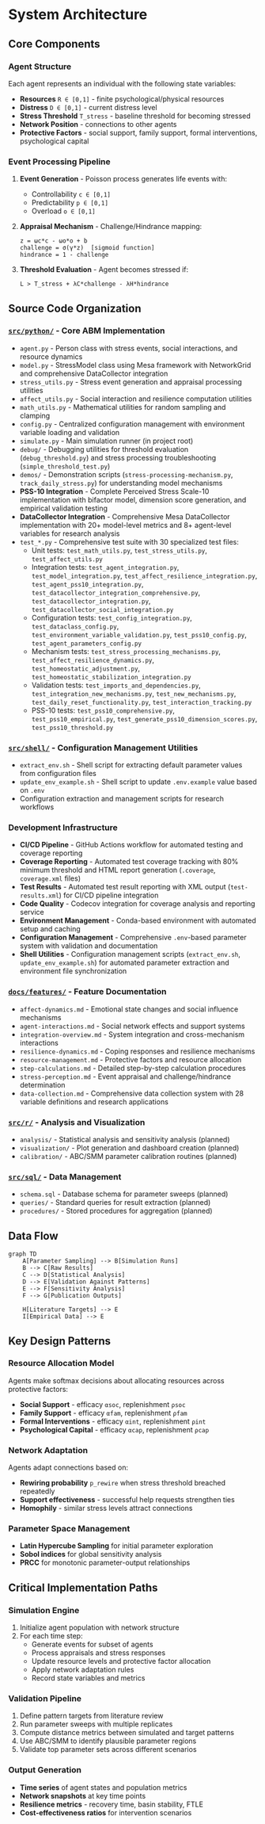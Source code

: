 # System Architecture

## Core Components

### Agent Structure
Each agent represents an individual with the following state variables:
- **Resources** `R ∈ [0,1]` - finite psychological/physical resources
- **Distress** `D ∈ [0,1]` - current distress level  
- **Stress Threshold** `T_stress` - baseline threshold for becoming stressed
- **Network Position** - connections to other agents
- **Protective Factors** - social support, family support, formal interventions, psychological capital

### Event Processing Pipeline
1. **Event Generation** - Poisson process generates life events with:
   - Controllability `c ∈ [0,1]`
   - Predictability `p ∈ [0,1]`
   - Overload `o ∈ [0,1]`

2. **Appraisal Mechanism** - Challenge/Hindrance mapping:
   ```
   z = ωc*c - ωo*o + b
   challenge = σ(γ*z)  [sigmoid function]
   hindrance = 1 - challenge
   ```

3. **Threshold Evaluation** - Agent becomes stressed if:
   ```
   L > T_stress + λC*challenge - λH*hindrance
   ```

## Source Code Organization

### [`src/python/`](src/python/) - Core ABM Implementation
- `agent.py` - Person class with stress events, social interactions, and resource dynamics
- `model.py` - StressModel class using Mesa framework with NetworkGrid and comprehensive DataCollector integration
- `stress_utils.py` - Stress event generation and appraisal processing utilities
- `affect_utils.py` - Social interaction and resilience computation utilities
- `math_utils.py` - Mathematical utilities for random sampling and clamping
- `config.py` - Centralized configuration management with environment variable loading and validation
- `simulate.py` - Main simulation runner (in project root)
- `debug/` - Debugging utilities for threshold evaluation (`debug_threshold.py`) and stress processing troubleshooting (`simple_threshold_test.py`)
- `demos/` - Demonstration scripts (`stress-processing-mechanism.py`, `track_daily_stress.py`) for understanding model mechanisms
- **PSS-10 Integration** - Complete Perceived Stress Scale-10 implementation with bifactor model, dimension score generation, and empirical validation testing
- **DataCollector Integration** - Comprehensive Mesa DataCollector implementation with 20+ model-level metrics and 8+ agent-level variables for research analysis
- `test_*.py` - Comprehensive test suite with 30 specialized test files:
  - Unit tests: `test_math_utils.py`, `test_stress_utils.py`, `test_affect_utils.py`
  - Integration tests: `test_agent_integration.py`, `test_model_integration.py`, `test_affect_resilience_integration.py`, `test_agent_pss10_integration.py`, `test_datacollector_integration_comprehensive.py`, `test_datacollector_integration.py`, `test_datacollector_social_integration.py`
  - Configuration tests: `test_config_integration.py`, `test_dataclass_config.py`, `test_environment_variable_validation.py`, `test_pss10_config.py`, `test_agent_parameters_config.py`
  - Mechanism tests: `test_stress_processing_mechanisms.py`, `test_affect_resilience_dynamics.py`, `test_homeostatic_adjustment.py`, `test_homeostatic_stabilization_integration.py`
  - Validation tests: `test_imports_and_dependencies.py`, `test_integration_new_mechanisms.py`, `test_new_mechanisms.py`, `test_daily_reset_functionality.py`, `test_interaction_tracking.py`
  - PSS-10 tests: `test_pss10_comprehensive.py`, `test_pss10_empirical.py`, `test_generate_pss10_dimension_scores.py`, `test_pss10_threshold.py`

### [`src/shell/`](src/shell/) - Configuration Management Utilities
- `extract_env.sh` - Shell script for extracting default parameter values from configuration files
- `update_env_example.sh` - Shell script to update `.env.example` value based on `.env`
- Configuration extraction and management scripts for research workflows

### Development Infrastructure
- **CI/CD Pipeline** - GitHub Actions workflow for automated testing and coverage reporting
- **Coverage Reporting** - Automated test coverage tracking with 80% minimum threshold and HTML report generation (`.coverage`, `coverage.xml` files)
- **Test Results** - Automated test result reporting with XML output (`test-results.xml`) for CI/CD pipeline integration
- **Code Quality** - Codecov integration for coverage analysis and reporting service
- **Environment Management** - Conda-based environment with automated setup and caching
- **Configuration Management** - Comprehensive `.env`-based parameter system with validation and documentation
- **Shell Utilities** - Configuration management scripts (`extract_env.sh`, `update_env_example.sh`) for automated parameter extraction and environment file synchronization

### [`docs/features/`](docs/features/) - Feature Documentation
- `affect-dynamics.md` - Emotional state changes and social influence mechanisms
- `agent-interactions.md` - Social network effects and support systems
- `integration-overview.md` - System integration and cross-mechanism interactions
- `resilience-dynamics.md` - Coping responses and resilience mechanisms
- `resource-management.md` - Protective factors and resource allocation
- `step-calculations.md` - Detailed step-by-step calculation procedures
- `stress-perception.md` - Event appraisal and challenge/hindrance determination
- `data-collection.md` - Comprehensive data collection system with 28 variable definitions and research applications

### [`src/r/`](src/r/) - Analysis and Visualization
- `analysis/` - Statistical analysis and sensitivity analysis (planned)
- `visualization/` - Plot generation and dashboard creation (planned)
- `calibration/` - ABC/SMM parameter calibration routines (planned)

### [`src/sql/`](src/sql/) - Data Management
- `schema.sql` - Database schema for parameter sweeps (planned)
- `queries/` - Standard queries for result extraction (planned)
- `procedures/` - Stored procedures for aggregation (planned)

## Data Flow

```mermaid
graph TD
    A[Parameter Sampling] --> B[Simulation Runs]
    B --> C[Raw Results]
    C --> D[Statistical Analysis]
    D --> E[Validation Against Patterns]
    E --> F[Sensitivity Analysis]
    F --> G[Publication Outputs]
    
    H[Literature Targets] --> E
    I[Empirical Data] --> E
```

## Key Design Patterns

### Resource Allocation Model
Agents make softmax decisions about allocating resources across protective factors:
- **Social Support** - efficacy `αsoc`, replenishment `ρsoc`
- **Family Support** - efficacy `αfam`, replenishment `ρfam`  
- **Formal Interventions** - efficacy `αint`, replenishment `ρint`
- **Psychological Capital** - efficacy `αcap`, replenishment `ρcap`

### Network Adaptation
Agents adapt connections based on:
- **Rewiring probability** `p_rewire` when stress threshold breached repeatedly
- **Support effectiveness** - successful help requests strengthen ties
- **Homophily** - similar stress levels attract connections

### Parameter Space Management
- **Latin Hypercube Sampling** for initial parameter exploration
- **Sobol indices** for global sensitivity analysis
- **PRCC** for monotonic parameter-output relationships

## Critical Implementation Paths

### Simulation Engine
1. Initialize agent population with network structure
2. For each time step:
   - Generate events for subset of agents
   - Process appraisals and stress responses
   - Update resource levels and protective factor allocation
   - Apply network adaptation rules
   - Record state variables and metrics

### Validation Pipeline
1. Define pattern targets from literature review
2. Run parameter sweeps with multiple replicates
3. Compute distance metrics between simulated and target patterns
4. Use ABC/SMM to identify plausible parameter regions
5. Validate top parameter sets across different scenarios

### Output Generation
- **Time series** of agent states and population metrics
- **Network snapshots** at key time points
- **Resilience metrics** - recovery time, basin stability, FTLE
- **Cost-effectiveness ratios** for intervention scenarios